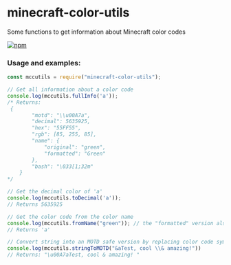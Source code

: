 # minecraft-color-utils
Some functions to get information about Minecraft color codes

[![npm][1]][2]

[1]: https://img.shields.io/npm/v/gh-release.svg?style=flat-square
[2]: https://www.npmjs.com/package/minecraft-color-utils

### Usage and examples:
```javascript
const mccutils = require("minecraft-color-utils");

// Get all information about a color code
console.log(mccutils.fullInfo('a'));
/* Returns:
 {
        "motd": "\\u00A7a",
        "decimal": 5635925,
        "hex": "55FF55",
        "rgb": [85, 255, 85],
        "name": {
            "original": "green",
            "formatted": "Green"
        },
        "bash": "\033[1;32m"
    }
*/

// Get the decimal color of 'a'
console.log(mccutils.toDecimal('a'));
// Returns 5635925

// Get the color code from the color name
console.log(mccutils.fromName("green")); // the "formatted" version also works
// Returns 'a'

// Convert string into an MOTD safe version by replacing color code symbols with their unicode counterparts. Works with § as well as &.
console.log(mccutils.stringToMOTD("&aTest, cool \\& amazing!"))
// Returns: "\u00A7aTest, cool & amazing! "
```